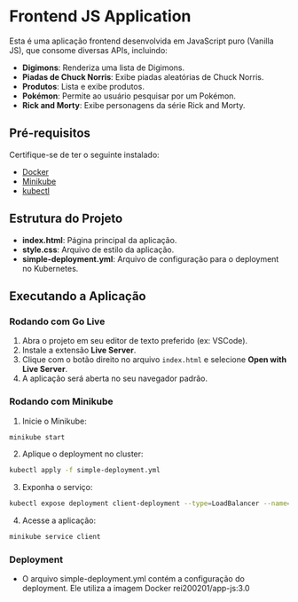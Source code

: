 # Frontend JS Application

Esta é uma aplicação frontend desenvolvida em JavaScript puro (Vanilla JS), que consome diversas APIs, incluindo:

- **Digimons**: Renderiza uma lista de Digimons.
- **Piadas de Chuck Norris**: Exibe piadas aleatórias de Chuck Norris.
- **Produtos**: Lista e exibe produtos.
- **Pokémon**: Permite ao usuário pesquisar por um Pokémon.
- **Rick and Morty**: Exibe personagens da série Rick and Morty.

## Pré-requisitos

Certifique-se de ter o seguinte instalado:

- [Docker](https://www.docker.com/get-started)
- [Minikube](https://minikube.sigs.k8s.io/docs/start/)
- [kubectl](https://kubernetes.io/docs/tasks/tools/install-kubectl/)

## Estrutura do Projeto

- **index.html**: Página principal da aplicação.
- **style.css**: Arquivo de estilo da aplicação.
- **simple-deployment.yml**: Arquivo de configuração para o deployment no Kubernetes.

## Executando a Aplicação

### Rodando com Go Live

1. Abra o projeto em seu editor de texto preferido (ex: VSCode).
2. Instale a extensão **Live Server**.
3. Clique com o botão direito no arquivo `index.html` e selecione **Open with Live Server**.
4. A aplicação será aberta no seu navegador padrão.

### Rodando com Minikube

1. Inicie o Minikube:

  ```bash
  minikube start
  ```
2. Aplique o deployment no cluster:

  ```bash
  kubectl apply -f simple-deployment.yml
  ```

3. Exponha o serviço:

  ```bash
  kubectl expose deployment client-deployment --type=LoadBalancer --name=client --port=80
  ```
4. Acesse a aplicação:
  
  ```bash
  minikube service client
  ```

### Deployment
- O arquivo simple-deployment.yml contém a configuração do deployment. Ele utiliza a imagem Docker rei200201/app-js:3.0